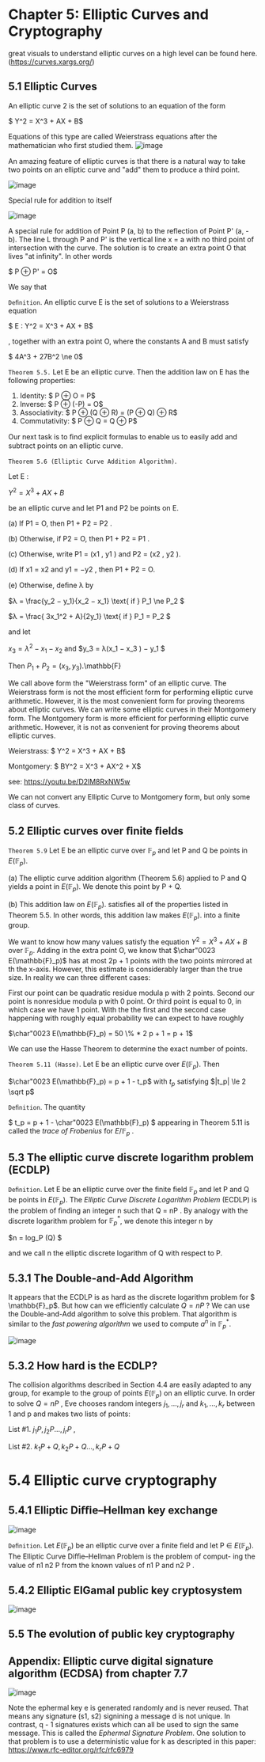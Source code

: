 # Chapter 5: Elliptic Curves and Cryptography

great visuals to understand elliptic curves on a high level can be found here. (<https://curves.xargs.org/>)

## 5.1 Elliptic Curves

An elliptic curve 2 is the set of solutions to an equation of the form

$ Y^2 = X^3 + AX + B$

Equations of this type are called Weierstrass equations after the mathematician who ﬁrst studied them. ![image](./theory/elliptic_curves.png)

An amazing feature of elliptic curves is that there is a natural way to take two points on an elliptic curve and "add" them to produce a third point.

![image](./theory/elliptic_curves_addition.png)

Special rule for addition to itself

![image](./theory/elliptic_curves_addition_same.png)

A special rule for addition of Point P (a, b) to the reflection of Point P' (a, -b). The line L through P and P' is the vertical line x = a with no third point of intersection with the curve. The solution is to create an extra point O that lives "at infinity". In other words

$ P ⊕ P' = O$

We say that

`Deﬁnition`. An elliptic curve E is the set of solutions to a Weierstrass equation

$ E : Y^2 = X^3 + AX + B$

, together with an extra point O, where the constants A and B must satisfy

$ 4A^3 + 27B^2 \ne 0$

`Theorem 5.5.` Let E be an elliptic curve. Then the addition law on E has the following properties:

1. Identity: $ P ⊕ O = P$
2. Inverse: $ P ⊕ (-P) = O$
3. Associativity: $ P ⊕ (Q ⊕ R) = (P ⊕ Q) ⊕ R$
4. Commutativity: $ P ⊕ Q = Q ⊕ P$

Our next task is to ﬁnd explicit formulas to enable us to easily add and subtract points on an elliptic curve.

`Theorem 5.6 (Elliptic Curve Addition Algorithm)`.

Let E :

$Y^2 = X^3 + AX + B$

be an elliptic curve and let P1 and P2 be points on E.

(a) If P1 = O, then P1 + P2 = P2 .

(b) Otherwise, if P2 = O, then P1 + P2 = P1 .

(c) Otherwise, write P1 = (x1 , y1 ) and P2 = (x2 , y2 ).

(d) If x1 = x2 and y1 = −y2 , then P1 + P2 = O.

(e) Otherwise, deﬁne λ by

$λ = \frac{y_2 − y_1}{x_2 − x_1} \text{ if } P_1 \ne P_2 $

$λ = \frac{ 3x_1^2 + A}{2y_1} \text{ if } P_1 = P_2 $

and let

$x_3 = λ^2 − x_1 − x_2$ and $y_3 = λ(x_1 − x_3 ) − y_1 $

Then $P_1 + P_2 = (x_3 , y_3 )$.\mathbb{F}

We call above form the "Weierstrass form" of an elliptic curve. The Weierstrass form is not the most efﬁcient form for performing elliptic curve arithmetic. However, it is the most convenient form for proving theorems about elliptic curves. We can write some elliptic curves in their Montgomery form. The Montgomery form is more efﬁcient for performing elliptic curve arithmetic. However, it is not as convenient for proving theorems about elliptic curves.

Weierstrass:
$ Y^2 = X^3 + AX + B$


Montgomery:
$ BY^2 = X^3 + AX^2 + X$

see: https://youtu.be/D2lM8RxNW5w

We can not convert any Elliptic Curve to Montgomery form, but only some class of curves.
## 5.2 Elliptic curves over ﬁnite ﬁelds

`Theorem 5.9` Let E be an elliptic curve over $\mathbb{F}_p$ and let P and Q be points in $E(\mathbb{F}_p)$.

(a) The elliptic curve addition algorithm (Theorem 5.6) applied to P and Q yields a point in $E(\mathbb{F}_p)$. We denote this point by P + Q.

(b) This addition law on $E(\mathbb{F}_p)$. satisﬁes all of the properties listed in Theorem 5.5\. In other words, this addition law makes $E(\mathbb{F}_p)$. into a ﬁnite group.

We want to know how many values satisfy the equation $Y^2 = X^3 + AX + B$ over $\mathbb{F}_p$. Adding in the extra point O, we know that $\char"0023 E(\mathbb{F}_p)$ has at most 2p + 1 points with the two points mirrored at th the x-axis. However, this estimate is considerably larger than the true size. In reality we can three different cases:

First our point can be quadratic residue modula p with 2 points. Second our point is nonresidue modula p with 0 point. Or third point is equal to 0, in which case we have 1 point. With the the first and the second case happening with roughly equal probability we can expect to have roughly

$\char"0023 E(\mathbb{F}_p) = 50 \% * 2 p + 1 = p + 1$

We can use the Hasse Theorem to determine the exact number of points.

`Theorem 5.11 (Hasse)`. Let E be an elliptic curve over $E(\mathbb{F}_p)$. Then

$\char"0023 E(\mathbb{F}_p) = p + 1 - t_p$ with $t_p$ satisfying $|t_p| \le 2 \sqrt p$

`Deﬁnition`. The quantity

$ t_p = p + 1 - \char"0023 E(\mathbb{F}_p) $ appearing in Theorem 5.11 is called the _trace of Frobenius_ for $E /\mathbb{F}_p$ .

## 5.3 The elliptic curve discrete logarithm problem (ECDLP)

`Deﬁnition`. Let E be an elliptic curve over the ﬁnite ﬁeld $\mathbb{F}_p$ and let P and Q be points in $E(\mathbb{F}_p )$. The _Elliptic Curve Discrete Logarithm Problem_ (ECDLP) is the problem of ﬁnding an integer n such that Q = nP . By analogy with the discrete logarithm problem for $\mathbb{F}_p^*$, we denote this integer n by

$n = log_P (Q) $

and we call n the elliptic discrete logarithm of Q with respect to P.

## 5.3.1 The Double-and-Add Algorithm

It appears that the ECDLP is as hard as the discrete logarithm problem for $ \mathbb{F}_p$. But how can we efficiently calculate $Q = nP$ ? We can use the Double-and-Add algorithm to solve this problem. That algorithm is similar to the _fast powering algorithm_ we used to compute $a^n$ in $\mathbb{F}_p^*$.

![image](./theory/double_and_add_algorithm.png)

## 5.3.2 How hard is the ECDLP?

The collision algorithms described in Section 4.4 are easily adapted to any group, for example to the group of points $E(\mathbb{F}_p )$ on an elliptic curve. In order to solve $Q = nP$ , Eve chooses random integers $j_1 , . . . , j_r$ and $k_1 , . . . , k_r$ between 1 and p and makes two lists of points:

List #1\. $j_1P ,j_2P . . . , j_rP$ ,

List #2\. $k_1 P + Q, k_2 P + Q . . . , k_rP + Q$

# 5.4 Elliptic curve cryptography

## 5.4.1 Elliptic Diﬃe–Hellman key exchange

![image](./theory/diffie_hellmann_elliptic_curves.png)

`Deﬁnition`. Let $E(\mathbb{F}_p )$ be an elliptic curve over a ﬁnite ﬁeld and let P ∈ $E(\mathbb{F}_p )$. The Elliptic Curve Diﬃe–Hellman Problem is the problem of comput- ing the value of n1 n2 P from the known values of n1 P and n2 P .

## 5.4.2 Elliptic ElGamal public key cryptosystem

![image](./theory/elliptic_ellgamal.png)

## 5.5 The evolution of public key cryptography

## Appendix: Elliptic curve digital signature algorithm (ECDSA) from chapter 7.7


![image](./theory/ecdsa.png)

Note the ephermal key e is generated randomly and is never reused. That means any signature (s1, s2) signining a message d is not unique. In contrast, q - 1 signatures exists which can all be used to sign the same message. This is called the _Ephermal Signature Problem_. 
One solution to that problem is to use a deterministic value for k as descripted in this paper: https://www.rfc-editor.org/rfc/rfc6979